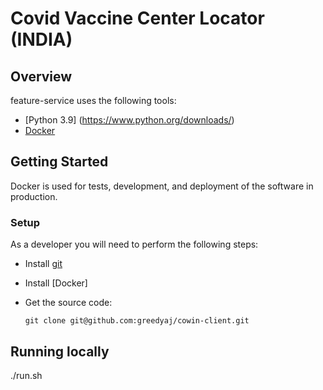 # Covid Vaccine Center Locator (INDIA)

## Overview

feature-service uses the following tools:

* [Python 3.9] (https://www.python.org/downloads/)
* [Docker](https://www.docker.com/)

## Getting Started

Docker is used for tests, development, and deployment of the software in production.

### Setup

As a developer you will need to perform the following steps:
* Install [git](http://git-scm.com/book/en/Getting-Started-Installing-Git)
* Install [Docker]
* Get the source code:

    ```shell
    git clone git@github.com:greedyaj/cowin-client.git
    ```
## Running locally

./run.sh
